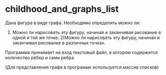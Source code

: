 # childhood_and_graphs_list
 
Дана фигура в виде графа. Необходимо определить можно ли:

1) Можно ли нарисовать эту фигуру, начиная и заканчивая рисование в одной и той же точке.
2)Можно ли нарисовать эту фигуру, начиная и заканчивая рисование в различных точках.

Программа принимает на вход текстовый файл, в котором содержится количество рёбер и сами ребра 

(Для представления графа в программе используется массив списков)
